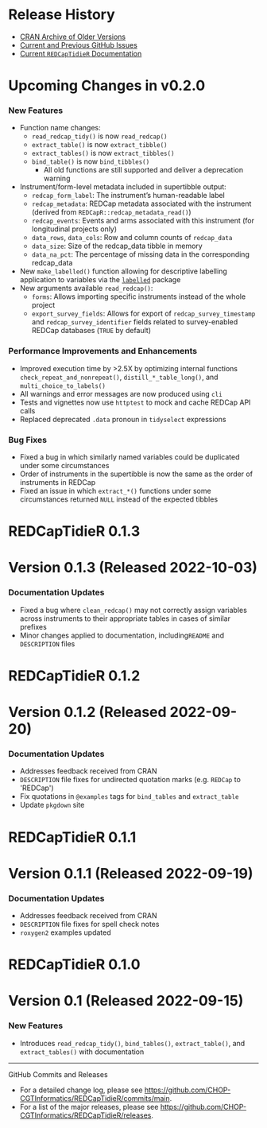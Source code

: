 # Release History

* [CRAN Archive of Older Versions](https://cran.r-project.org/src/contrib/Archive/REDCapTidieR/)
* [Current and Previous GitHub Issues](https://github.com/CHOP-CGTInformatics/REDCapTidieR/issues)
* [Current `REDCapTidieR` Documentation](https://chop-cgtinformatics.github.io/REDCapTidieR/)

# Upcoming Changes in v0.2.0

### New Features

* Function name changes:
  * `read_redcap_tidy()` is now `read_redcap()`
  * `extract_table()` is now `extract_tibble()`
  * `extract_tables()` is now `extract_tibbles()`
  * `bind_table()` is now `bind_tibbles()`
    * All old functions are still supported and deliver a deprecation warning
* Instrument/form-level metadata included in supertibble output:
  * `redcap_form_label`: The instrument’s human-readable label
  * `redcap_metadata`: REDCap metadata associated with the instrument (derived from `REDCapR::redcap_metadata_read()`)
  * `redcap_events`: Events and arms associated with this instrument (for longitudinal projects only)
  * `data_rows`, `data_cols`: Row and column counts of `redcap_data`
  * `data_size`: Size of the redcap_data tibble in memory
  * `data_na_pct`: The percentage of missing data in the corresponding redcap_data
* New `make_labelled()` function allowing for descriptive labelling application to variables via the [`labelled`](https://larmarange.github.io/labelled/) package
* New arguments available `read_redcap()`:
  * `forms`: Allows importing specific instruments instead of the whole project
  * `export_survey_fields`: Allows for export of `redcap_survey_timestamp` and `redcap_survey_identifier` fields related to survey-enabled REDCap databases (`TRUE` by default)

### Performance Improvements and Enhancements

* Improved execution time by >2.5X by optimizing internal functions `check_repeat_and_nonrepeat()`, `distill_*_table_long()`, and `multi_choice_to_labels()`
* All warnings and error messages are now produced using `cli`
* Tests and vignettes now use `httptest` to mock and cache REDCap API calls
* Replaced deprecated `.data` pronoun in `tidyselect` expressions

### Bug Fixes

* Fixed a bug in which similarly named variables could be duplicated under some circumstances
* Order of instruments in the supertibble is now the same as the order of instruments in REDCap
* Fixed an issue in which `extract_*()` functions under some circumstances returned `NULL` instead of the expected tibbles

# REDCapTidieR 0.1.3

Version 0.1.3 (Released 2022-10-03)
==========================================================

### Documentation Updates

* Fixed a bug where `clean_redcap()` may not correctly assign variables across instruments to their appropriate tables in cases of similar prefixes
* Minor changes applied to documentation, including`README` and `DESCRIPTION` files

# REDCapTidieR 0.1.2

Version 0.1.2 (Released 2022-09-20)
==========================================================

### Documentation Updates

* Addresses feedback received from CRAN
* `DESCRIPTION` file fixes for undirected quotation marks (e.g. `REDCap` to 'REDCap')
* Fix quotations in `@examples` tags for `bind_tables` and `extract_table`
* Update `pkgdown` site

# REDCapTidieR 0.1.1

Version 0.1.1 (Released 2022-09-19)
==========================================================

### Documentation Updates

* Addresses feedback received from CRAN
* `DESCRIPTION` file fixes for spell check notes
* `roxygen2` examples updated

# REDCapTidieR 0.1.0

Version 0.1 (Released 2022-09-15)
==========================================================

### New Features

* Introduces `read_redcap_tidy()`, `bind_tables()`, `extract_table()`, and `extract_tables()` with documentation

----------------------------------------

GitHub Commits and Releases

* For a detailed change log, please see https://github.com/CHOP-CGTInformatics/REDCapTidieR/commits/main.
* For a list of the major releases, please see https://github.com/CHOP-CGTInformatics/REDCapTidieR/releases.
